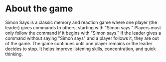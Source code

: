 # About the game

Simon Says is a classic memory and reaction game where one player (the leader) gives commands to others, starting with "Simon says." Players must only follow the command if it begins with "Simon says." If the leader gives a command without saying "Simon says" and a player follows it, they are out of the game. The game continues until one player remains or the leader decides to stop. It helps improve listening skills, concentration, and quick thinking.
